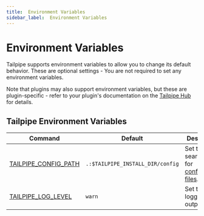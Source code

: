 ```yaml
---
title:  Environment Variables
sidebar_label:  Environment Variables
---
```


# Environment Variables

Tailpipe supports environment variables to allow you to change its default behavior.  These are optional settings - You are not required to set any environment variables.

Note that plugins may also support environment variables, but these are plugin-specific - refer to your plugin's documentation on the [Tailpipe Hub](https://hub.tailpipe.io/) for details.

## Tailpipe Environment Variables

| Command | Default | Description
|-|-|-
| [TAILPIPE_CONFIG_PATH](/docs/reference/env-vars/tailpipe_config_path)  | `.:$TAILPIPE_INSTALL_DIR/config` | Set the search path for [configuration files](/docs/reference/config-files).
| [TAILPIPE_LOG_LEVEL](reference/env-vars/tailpipe_log)  | `warn` | Set the logging output level.